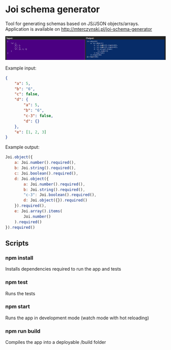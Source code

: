 # Joi schema generator

Tool for generating schemas based on JS/JSON objects/arrays.  
Application is available on http://mterczynski.pl/joi-schema-generator

<img src="preview.png">

Example input:

```json
{
    "a": 5,
    "b": "6",
    "c": false,
    "d": {
        "a": 5,
        "b": "6",
        "c-3": false,
        "d": {}
    },
    "e": [1, 2, 3]
}
```

Example output:

```javascript
Joi.object({
    a: Joi.number().required(),
    b: Joi.string().required(),
    c: Joi.boolean().required(),
    d: Joi.object({
        a: Joi.number().required(),
        b: Joi.string().required(),
        "c-3": Joi.boolean().required(),
        d: Joi.object({}).required()
    }).required(),
    e: Joi.array().items(
        Joi.number()
    ).required()
}).required()
```

## Scripts

### npm install

Installs dependencies required to run the app and tests

### npm test

Runs the tests

### npm start

Runs the app in development mode (watch mode with hot reloading)

### npm run build

Compiles the app into a deployable /build folder
